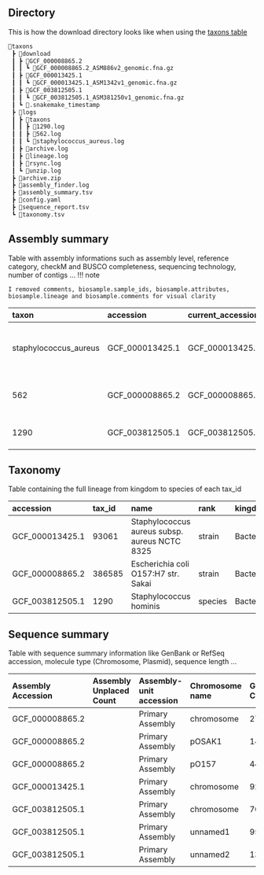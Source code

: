 ## Directory
This is how the download directory looks like when using the [taxons table](./inputs.md/#tables)
``` sh
📂taxons
 ┣ 📂download
 ┃ ┣ 📂GCF_000008865.2
 ┃ ┃ ┗ 📜GCF_000008865.2_ASM886v2_genomic.fna.gz
 ┃ ┣ 📂GCF_000013425.1
 ┃ ┃ ┗ 📜GCF_000013425.1_ASM1342v1_genomic.fna.gz
 ┃ ┣ 📂GCF_003812505.1
 ┃ ┃ ┗ 📜GCF_003812505.1_ASM381250v1_genomic.fna.gz
 ┃ ┗ 📜.snakemake_timestamp
 ┣ 📂logs
 ┃ ┣ 📂taxons
 ┃ ┃ ┣ 📜1290.log
 ┃ ┃ ┣ 📜562.log
 ┃ ┃ ┗ 📜staphylococcus_aureus.log
 ┃ ┣ 📜archive.log
 ┃ ┣ 📜lineage.log
 ┃ ┣ 📜rsync.log
 ┃ ┗ 📜unzip.log
 ┣ 📜archive.zip
 ┣ 📜assembly_finder.log
 ┣ 📜assembly_summary.tsv
 ┣ 📜config.yaml
 ┣ 📜sequence_report.tsv
 ┗ 📜taxonomy.tsv
```

## Assembly summary
Table with assembly informations such as assembly level, reference category, checkM and BUSCO completeness, sequencing technology, number of contigs ...
!!! note

    I removed comments, biosample.sample_ids, biosample.attributes, biosample.lineage and biosample.comments for visual clarity


| taxon                 | accession       | current_accession | paired_accession | source_database        | annotation_info.method                          | annotation_info.name                | annotation_info.pipeline                           | annotation_info.provider | annotation_info.release_date | annotation_info.software_version | annotation_info.stats.gene_counts.non_coding | annotation_info.stats.gene_counts.protein_coding | annotation_info.stats.gene_counts.pseudogene | annotation_info.stats.gene_counts.total | assembly_level  | assembly_method            | assembly_name | assembly_status | assembly_type | bioproject_accession | biosample.accession | biosample.bioprojects          | biosample.description.organism_name           | biosample.description.tax_id | biosample.description.title                                                                  | biosample.last_updated  | biosample.models   | biosample.owner.contacts | biosample.owner.name            | biosample.package | biosample.publication_date | biosample.status.status | biosample.status.when   | biosample.submission_date | paired_assembly.accession | paired_assembly.annotation_name                                       | paired_assembly.status | refseq_category       | release_date | sequencing_tech  | submitter                                     | contig_l50 | contig_n50 | gc_count | gc_percent | genome_coverage | number_of_component_sequences | number_of_contigs | number_of_scaffolds | scaffold_l50 | scaffold_n50 | total_number_of_chromosomes | total_sequence_length | total_ungapped_length | average_nucleotide_identity.best_ani_match.ani | average_nucleotide_identity.best_ani_match.assembly | average_nucleotide_identity.best_ani_match.assembly_coverage | average_nucleotide_identity.best_ani_match.category | average_nucleotide_identity.best_ani_match.organism_name | average_nucleotide_identity.best_ani_match.type_assembly_coverage | average_nucleotide_identity.category | average_nucleotide_identity.comment | average_nucleotide_identity.match_status | average_nucleotide_identity.submitted_ani_match.ani | average_nucleotide_identity.submitted_ani_match.assembly | average_nucleotide_identity.submitted_ani_match.assembly_coverage | average_nucleotide_identity.submitted_ani_match.category | average_nucleotide_identity.submitted_ani_match.organism_name | average_nucleotide_identity.submitted_ani_match.type_assembly_coverage | average_nucleotide_identity.submitted_organism | average_nucleotide_identity.submitted_species | average_nucleotide_identity.taxonomy_check_status | checkm_info.checkm_marker_set | checkm_info.checkm_marker_set_rank | checkm_info.checkm_species_tax_id | checkm_info.checkm_version | checkm_info.completeness | checkm_info.completeness_percentile | checkm_info.contamination | infraspecific_names.strain | organism_name                                 | tax_id | path                                                                                                                  |
| :-------------------- | :-------------- | :---------------- | :--------------- | :--------------------- | :---------------------------------------------- | :---------------------------------- | :------------------------------------------------- | :----------------------- | :--------------------------- | :------------------------------- | :------------------------------------------- | :----------------------------------------------- | :------------------------------------------- | :-------------------------------------- | :-------------- | :------------------------- | :------------ | :-------------- | :------------ | :------------------- | :------------------ | :----------------------------- | :-------------------------------------------- | :--------------------------- | :------------------------------------------------------------------------------------------- | :---------------------- | :----------------- | :----------------------- | :------------------------------ | :---------------- | :------------------------- | :---------------------- | :---------------------- | :------------------------ | :------------------------ | :-------------------------------------------------------------------- | :--------------------- | :-------------------- | :----------- | :--------------- | :-------------------------------------------- | :--------- | :--------- | :------- | :--------- | :-------------- | :---------------------------- | :---------------- | :------------------ | :----------- | :----------- | :-------------------------- | :-------------------- | :-------------------- | :--------------------------------------------- | :-------------------------------------------------- | :----------------------------------------------------------- | :-------------------------------------------------- | :------------------------------------------------------- | :---------------------------------------------------------------- | :----------------------------------- | :---------------------------------- | :--------------------------------------- | :-------------------------------------------------- | :------------------------------------------------------- | :---------------------------------------------------------------- | :------------------------------------------------------- | :------------------------------------------------------------ | :--------------------------------------------------------------------- | :--------------------------------------------- | :-------------------------------------------- | :------------------------------------------------ | :---------------------------- | :--------------------------------- | :-------------------------------- | :------------------------- | :----------------------- | :---------------------------------- | :------------------------ | :------------------------- | :-------------------------------------------- | :----- | :-------------------------------------------------------------------------------------------------------------------- |
| staphylococcus_aureus | GCF_000013425.1 | GCF_000013425.1   | GCA_000013425.1  | SOURCE_DATABASE_REFSEQ | na                                              | Annotation submitted by NCBI RefSeq | na                                                 | NCBI RefSeq              | 2016-08-03                   | na                               | 75                                           | 2767                                             | 30                                           | 2872                                    | Complete Genome | na                         | ASM1342v1     | current         | haploid       | PRJNA237             | SAMN02604235        | [{'accession': 'PRJNA237'}]    | Staphylococcus aureus subsp. aureus NCTC 8325 | 93061                        | Sample from Staphylococcus aureus subsp. aureus NCTC 8325                                    | 2015-05-18T13:21:01.110 | ['Generic']        | na                       | NCBI                            | Generic.1.0       | 2014-01-30T15:13:19.920    | live                    | 2014-01-30T15:13:19.920 | 2014-01-30T15:13:19.920   | GCA_000013425.1           | Annotation submitted by University of Oklahoma Health Sciences Center | current                | reference genome      | 2006-02-13   | na               | University of Oklahoma Health Sciences Center | 1          | 2821361    | 927332   | 33         | na              | 1                             | 1                 | 1                   | 1            | 2821361      | 1                           | 2821361               | 2821361               | 99.94                                          | GCA_006094915.1                                     | 96.32                                                        | type                                                | Staphylococcus aureus                                    | 97.66                                                             | category_na                          | na                                  | species_match                            | 99.94                                               | GCA_006094915.1                                          | 96.32                                                             | type                                                     | Staphylococcus aureus                                         | 97.66                                                                  | Staphylococcus aureus subsp. aureus NCTC 8325  | Staphylococcus aureus                         | OK                                                | Staphylococcus aureus         | species                            | 1280                              | v1.2.2                     | 97.59                    | 19.683367                           | 0.39                      | NCTC 8325                  | Staphylococcus aureus subsp. aureus NCTC 8325 | 93061  | /path/to/genome/GCF_000013425.1/GCF_000013425.1_ASM1342v1_genomic.fna.gz   |
| 562                   | GCF_000008865.2 | GCF_000008865.2   | GCA_000008865.2  | SOURCE_DATABASE_REFSEQ | na                                              | Annotation submitted by NCBI RefSeq | na                                                 | NCBI RefSeq              | 2021-02-12                   | na                               | 126                                          | 5155                                             | 136                                          | 5417                                    | Complete Genome | na                         | ASM886v2      | current         | haploid       | PRJNA226             | SAMN01911278        | [{'accession': 'PRJNA226'}]    | Escherichia coli O157:H7 str. Sakai           | 386585                       | Bacterial, clinical or host-associated sample for Escherichia coli O157:H7 str. SAKAI (EHEC) | 2019-05-23T15:25:40.989 | ['Pathogen.ba-cl'] | [{}]                     | ATCC                            | Pathogen.cl.1.0   | 2013-02-05T00:00:00.000    | live                    | 2014-11-20T09:44:57     | 2013-02-05T09:09:06.203   | GCA_000008865.2           | Annotation submitted by GIRC                                          | current                | reference genome      | 2018-06-08   | na               | GIRC                                          | 1          | 5498578    | 2824389  | 50.5       | na              | 3                             | 3                 | 3                   | 1            | 5498578      | 3                           | 5594605               | 5594605               | 99.97                                          | GCA_001281725.1                                     | 94.32                                                        | claderef                                            | Escherichia coli                                         | 99.57                                                             | category_na                          | na                                  | species_match                            | 99.97                                               | GCA_001281725.1                                          | 94.32                                                             | claderef                                                 | Escherichia coli                                              | 99.57                                                                  | Escherichia coli O157:H7 str. Sakai            | Escherichia coli                              | OK                                                | Escherichia coli              | species                            | 562                               | v1.2.2                     | 99.51                    | 92.85564                            | 0.15                      | Sakai substr. RIMD 0509952 | Escherichia coli O157:H7 str. Sakai           | 386585 | /path/to/genome/GCF_000008865.2/GCF_000008865.2_ASM886v2_genomic.fna.gz    |
| 1290                  | GCF_003812505.1 | GCF_003812505.1   | GCA_003812505.1  | SOURCE_DATABASE_REFSEQ | Best-placed reference protein set; GeneMarkS-2+ | GCF_003812505.1-RS_2024_03_28       | NCBI Prokaryotic Genome Annotation Pipeline (PGAP) | NCBI RefSeq              | 2024-03-28                   | 6.7                              | 85                                           | 2142                                             | 35                                           | 2262                                    | Complete Genome | SMRT v. 2.3.0, HGAP v. 3.0 | ASM381250v1   | current         | haploid       | PRJNA231221          | SAMN10163251        | [{'accession': 'PRJNA231221'}] | Staphylococcus hominis                        | 1290                         | Pathogen: clinical or host-associated sample from Staphylococcus hominis                     | 2019-05-14T13:08:20.304 | ['Pathogen.cl']    | [{}]                     | US Food and Drug Administration | Pathogen.cl.1.0   | 2018-10-02T00:00:00.000    | live                    | 2018-10-02T12:23:11.101 | 2018-10-02T12:23:11.100   | GCA_003812505.1           | NCBI Prokaryotic Genome Annotation Pipeline (PGAP)                    | current                | representative genome | 2018-11-21   | PacBio; Illumina | US Food and Drug Administration               | 1          | 2220494    | 713682   | 31.5       | 19.6x           | 3                             | 3                 | 3                   | 1            | 2220494      | 3                           | 2257431               | 2257431               | 99.99                                          | GCA_900458635.1                                     | 98.99                                                        | type                                                | Staphylococcus hominis                                   | 99.01                                                             | category_na                          | na                                  | species_match                            | 99.99                                               | GCA_900458635.1                                          | 98.99                                                             | type                                                     | Staphylococcus hominis                                        | 99.01                                                                  | Staphylococcus hominis                         | Staphylococcus hominis                        | OK                                                | Staphylococcus hominis        | species                            | 1290                              | v1.2.2                     | 90.97                    | 47.945206                           | 2.63                      | FDAARGOS_575               | Staphylococcus hominis                        | 1290   | /path/to/genome/GCF_003812505.1/GCF_003812505.1_ASM381250v1_genomic.fna.gz |

## Taxonomy

Table containing the full lineage from kingdom to species of each tax_id


| accession       | tax_id | name                                          | rank    | kingdom  | phylum         | class               | order            | family             | genus          | species                |
| :-------------- | :----- | :-------------------------------------------- | :------ | :------- | :------------- | :------------------ | :--------------- | :----------------- | :------------- | :--------------------- |
| GCF_000013425.1 | 93061  | Staphylococcus aureus subsp. aureus NCTC 8325 | strain  | Bacteria | Bacillota      | Bacilli             | Bacillales       | Staphylococcaceae  | Staphylococcus | Staphylococcus aureus  |
| GCF_000008865.2 | 386585 | Escherichia coli O157:H7 str. Sakai           | strain  | Bacteria | Pseudomonadota | Gammaproteobacteria | Enterobacterales | Enterobacteriaceae | Escherichia    | Escherichia coli       |
| GCF_003812505.1 | 1290   | Staphylococcus hominis                        | species | Bacteria | Bacillota      | Bacilli             | Bacillales       | Staphylococcaceae  | Staphylococcus | Staphylococcus hominis |


## Sequence summary

Table with sequence summary information like GenBank or RefSeq accession, molecule type (Chromosome, Plasmid), sequence length ...

| Assembly Accession | Assembly Unplaced Count | Assembly-unit accession | Chromosome name | GC Count | GC Percent | GenBank seq accession | Molecule type | Ordering | RefSeq seq accession | Role               | Seq length | UCSC style name | Unlocalized Count |
| :----------------- | :---------------------- | :---------------------- | :-------------- | :------- | :--------- | :-------------------- | :------------ | :------- | :------------------- | :----------------- | :--------- | :-------------- | :---------------- |
| GCF_000008865.2    |                         | Primary Assembly        | chromosome      | 2778819  |            | BA000007.3            | Chromosome    |          | NC_002695.2          | assembled-molecule | 5498578    |                 |                   |
| GCF_000008865.2    |                         | Primary Assembly        | pOSAK1          | 1435     |            | AB011548.2            | Plasmid       |          | NC_002127.1          | assembled-molecule | 3306       |                 |                   |
| GCF_000008865.2    |                         | Primary Assembly        | pO157           | 44135    |            | AB011549.2            | Plasmid       |          | NC_002128.1          | assembled-molecule | 92721      |                 |                   |
| GCF_000013425.1    |                         | Primary Assembly        | chromosome      | 927332   |            | CP000253.1            | Chromosome    |          | NC_007795.1          | assembled-molecule | 2821361    |                 |                   |
| GCF_003812505.1    |                         | Primary Assembly        | chromosome      | 702792   |            | CP033732.1            | Chromosome    |          | NZ_CP033732.1        | assembled-molecule | 2220494    |                 |                   |
| GCF_003812505.1    |                         | Primary Assembly        | unnamed1        | 9555     |            | CP033731.1            | Plasmid       |          | NZ_CP033731.1        | assembled-molecule | 32498      |                 |                   |
| GCF_003812505.1    |                         | Primary Assembly        | unnamed2        | 1335     |            | CP033733.1            | Plasmid       |          | NZ_CP033733.1        | assembled-molecule | 4439       |                 |                   |
       
